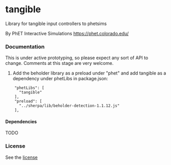 tangible
=======================================================

Library for tangible input controllers to phetsims

By PhET Interactive Simulations
https://phet.colorado.edu/

### Documentation

This is under active prototyping, so please expect any sort of API to change. Comments at this stage are very welcome.

1. Add the beholder library as a preload under "phet" and add tangible as a dependency under phetLibs in package.json:

```
    "phetLibs": [
      "tangible"
    ],
    "preload": [
      "../sherpa/lib/beholder-detection-1.1.12.js"
    ],
```

#### Dependencies

TODO

### License
See the [license](LICENSE)